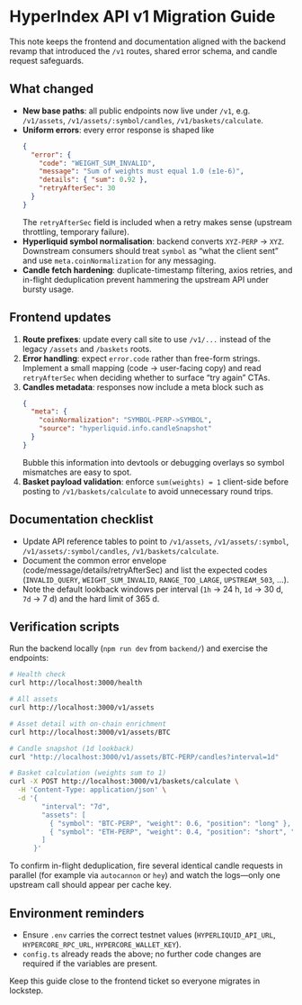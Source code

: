 HyperIndex API v1 Migration Guide
================================

This note keeps the frontend and documentation aligned with the backend revamp that introduced the `/v1` routes, shared error schema, and candle request safeguards.

What changed
------------

- **New base paths**: all public endpoints now live under `/v1`, e.g. `/v1/assets`, `/v1/assets/:symbol/candles`, `/v1/baskets/calculate`.
- **Uniform errors**: every error response is shaped like
  ```json
  {
    "error": {
      "code": "WEIGHT_SUM_INVALID",
      "message": "Sum of weights must equal 1.0 (±1e-6)",
      "details": { "sum": 0.92 },
      "retryAfterSec": 30
    }
  }
  ```
  The `retryAfterSec` field is included when a retry makes sense (upstream throttling, temporary failure).
- **Hyperliquid symbol normalisation**: backend converts `XYZ-PERP` → `XYZ`. Downstream consumers should treat `symbol` as “what the client sent” and use `meta.coinNormalization` for any messaging.
- **Candle fetch hardening**: duplicate-timestamp filtering, axios retries, and in-flight deduplication prevent hammering the upstream API under bursty usage.

Frontend updates
----------------

1. **Route prefixes**: update every call site to use `/v1/...` instead of the legacy `/assets` and `/baskets` roots.
2. **Error handling**: expect `error.code` rather than free-form strings. Implement a small mapping (code → user-facing copy) and read `retryAfterSec` when deciding whether to surface “try again” CTAs.
3. **Candles metadata**: responses now include a meta block such as
   ```json
   {
     "meta": {
       "coinNormalization": "SYMBOL-PERP->SYMBOL",
       "source": "hyperliquid.info.candleSnapshot"
     }
   }
   ```
   Bubble this information into devtools or debugging overlays so symbol mismatches are easy to spot.
4. **Basket payload validation**: enforce `sum(weights) = 1` client-side before posting to `/v1/baskets/calculate` to avoid unnecessary round trips.

Documentation checklist
-----------------------

- Update API reference tables to point to `/v1/assets`, `/v1/assets/:symbol`, `/v1/assets/:symbol/candles`, `/v1/baskets/calculate`.
- Document the common error envelope (code/message/details/retryAfterSec) and list the expected codes (`INVALID_QUERY`, `WEIGHT_SUM_INVALID`, `RANGE_TOO_LARGE`, `UPSTREAM_503`, …).
- Note the default lookback windows per interval (`1h` → 24 h, `1d` → 30 d, `7d` → 7 d) and the hard limit of 365 d.

Verification scripts
--------------------

Run the backend locally (`npm run dev` from `backend/`) and exercise the endpoints:

```bash
# Health check
curl http://localhost:3000/health

# All assets
curl http://localhost:3000/v1/assets

# Asset detail with on-chain enrichment
curl http://localhost:3000/v1/assets/BTC

# Candle snapshot (1d lookback)
curl "http://localhost:3000/v1/assets/BTC-PERP/candles?interval=1d"

# Basket calculation (weights sum to 1)
curl -X POST http://localhost:3000/v1/baskets/calculate \
  -H 'Content-Type: application/json' \
  -d '{
        "interval": "7d",
        "assets": [
          { "symbol": "BTC-PERP", "weight": 0.6, "position": "long" },
          { "symbol": "ETH-PERP", "weight": 0.4, "position": "short", "leverage": 2 }
        ]
      }'
```

To confirm in-flight deduplication, fire several identical candle requests in parallel (for example via `autocannon` or `hey`) and watch the logs—only one upstream call should appear per cache key.

Environment reminders
---------------------

- Ensure `.env` carries the correct testnet values (`HYPERLIQUID_API_URL`, `HYPERCORE_RPC_URL`, `HYPERCORE_WALLET_KEY`).
- `config.ts` already reads the above; no further code changes are required if the variables are present.

Keep this guide close to the frontend ticket so everyone migrates in lockstep.
